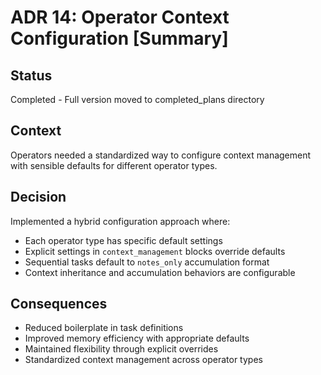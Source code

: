 # ADR 14: Operator Context Configuration [Summary]

## Status
Completed - Full version moved to completed_plans directory

## Context
Operators needed a standardized way to configure context management with sensible defaults for different operator types.

## Decision
Implemented a hybrid configuration approach where:
- Each operator type has specific default settings
- Explicit settings in `context_management` blocks override defaults
- Sequential tasks default to `notes_only` accumulation format
- Context inheritance and accumulation behaviors are configurable

## Consequences
- Reduced boilerplate in task definitions
- Improved memory efficiency with appropriate defaults
- Maintained flexibility through explicit overrides
- Standardized context management across operator types
